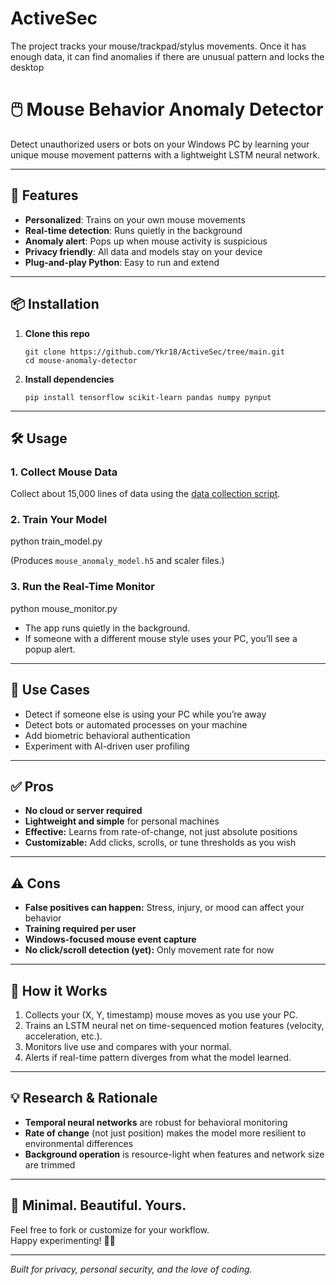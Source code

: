 # ActiveSec
The project tracks your mouse/trackpad/stylus movements. Once it has enough data, it can find anomalies if there are unusual pattern and locks the desktop

# 🖱️ Mouse Behavior Anomaly Detector

Detect unauthorized users or bots on your Windows PC by learning your unique mouse movement patterns with a lightweight LSTM neural network.

---

## 🚀 Features

- **Personalized**: Trains on your own mouse movements  
- **Real-time detection**: Runs quietly in the background  
- **Anomaly alert**: Pops up when mouse activity is suspicious  
- **Privacy friendly**: All data and models stay on your device  
- **Plug-and-play Python**: Easy to run and extend

---

## 📦 Installation

1. **Clone this repo**
    ```
    git clone https://github.com/Ykr18/ActiveSec/tree/main.git
    cd mouse-anomaly-detector
    ```

2. **Install dependencies**
    ```
    pip install tensorflow scikit-learn pandas numpy pynput
    ```

---

## 🛠️ Usage

### 1. Collect Mouse Data

Collect about 15,000 lines of data using the [data collection script](data_collector.py).

### 2. Train Your Model

python train_model.py


(Produces `mouse_anomaly_model.h5` and scaler files.)

### 3. Run the Real-Time Monitor

python mouse_monitor.py


- The app runs quietly in the background.
- If someone with a different mouse style uses your PC, you’ll see a popup alert.

---

## 🎯 Use Cases

- Detect if someone else is using your PC while you’re away
- Detect bots or automated processes on your machine
- Add biometric behavioral authentication
- Experiment with AI-driven user profiling

---

## ✅ Pros

- **No cloud or server required**  
- **Lightweight and simple** for personal machines  
- **Effective:** Learns from rate-of-change, not just absolute positions  
- **Customizable:** Add clicks, scrolls, or tune thresholds as you wish

---

## ⚠️ Cons

- **False positives can happen:** Stress, injury, or mood can affect your behavior  
- **Training required per user**  
- **Windows-focused mouse event capture**  
- **No click/scroll detection (yet):** Only movement rate for now

---

## 📝 How it Works

1. Collects your (X, Y, timestamp) mouse moves as you use your PC.
2. Trains an LSTM neural net on time-sequenced motion features (velocity, acceleration, etc.).
3. Monitors live use and compares with your normal.
4. Alerts if real-time pattern diverges from what the model learned.

---

## 💡 Research & Rationale

- **Temporal neural networks** are robust for behavioral monitoring
- **Rate of change** (not just position) makes the model more resilient to environmental differences
- **Background operation** is resource-light when features and network size are trimmed

---

## 🎨 Minimal. Beautiful. Yours.

Feel free to fork or customize for your workflow.  
Happy experimenting! 👨‍💻

---
*Built for privacy, personal security, and the love of coding.*  
